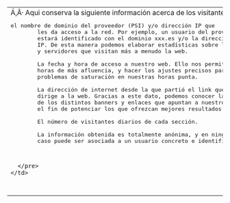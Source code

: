<table>
<tr>
    <td> Ã‚Â· Aqui conserva la siguiente informaci&oacute;n acerca de los visitantes de 
      la web:
      <pre>el nombre de dominio del proveedor (PSI) y/o direcci&oacute;n IP que 
        les da acceso a la red. Por ejemplo, un usuario del proveedor XXX s&oacute;lo 
        estar&aacute; identificado con el dominio xxx.es y/o la direcci&oacute;n 
        IP. De esta manera podemos elaborar estad&iacute;sticas sobre los pa&iacute;ses 
        y servidores que visitan m&aacute;s a menudo la web. <br>
        La fecha y hora de acceso a nuestro web. Ello nos permite averiguar las 
        horas de m&aacute;s afluencia, y hacer los ajustes precisos para evitar 
        problemas de saturaci&oacute;n en nuestras horas punta. <br>
        La direcci&oacute;n de internet desde la que parti&oacute; el link que 
        dirige a la web. Gracias a este dato, podemos conocer la efectividad 
        de los distintos banners y enlaces que apuntan a nuestro servidor, con 
        el fin de potenciar los que ofrezcan mejores resultados. <br>
        El n&uacute;mero de visitantes diarios de cada secci&oacute;n.  <br>
        La informaci&oacute;n obtenida es totalmente an&oacute;nima, y en ning&uacute;n 
        caso puede ser asociada a un usuario concreto e identificado. <br>
		
      </pre>
    </td>
</tr>
</table>